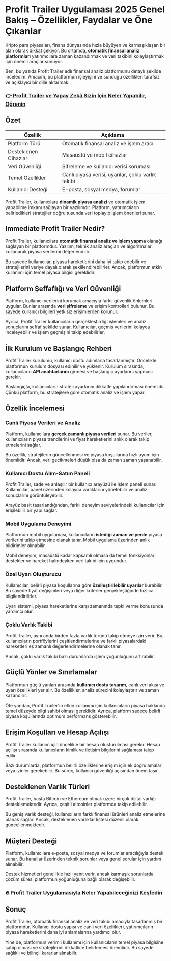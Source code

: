 # Profit Trailer Uygulaması 2025 Genel Bakış – Özellikler, Faydalar ve Öne Çıkanlar
 

Kripto para piyasaları, finans dünyasında hızla büyüyen ve karmaşıklaşan bir alan olarak dikkat çekiyor. Bu ortamda, **otomatik finansal analiz platformları** yatırımcılara zaman kazandırmak ve veri takibini kolaylaştırmak için önemli araçlar sunuyor. 

Ben, bu yazıda Profit Trailer adlı finansal analiz platformunu detaylı şekilde inceledim. Amacım, bu platformun işleyişini ve sunduğu özellikleri tarafsız ve açıklayıcı bir dille aktarmak.

### [👉  Profit Trailer ve Yapay Zekâ Sizin İçin Neler Yapabilir, Öğrenin](https://t.co/zphblcVcwj)
## Özet

| Özellik               | Açıklama                                      |
|-----------------------|-----------------------------------------------|
| Platform Türü         | Otomatik finansal analiz ve işlem aracı       |
| Desteklenen Cihazlar  | Masaüstü ve mobil cihazlar                      |
| Veri Güvenliği        | Şifreleme ve kullanıcı verisi koruması         |
| Temel Özellikler      | Canlı piyasa verisi, uyarılar, çoklu varlık takibi |
| Kullanıcı Desteği     | E-posta, sosyal medya, forumlar                 |

Profit Trailer, kullanıcılara **dinamik piyasa analizi** ve otomatik işlem yapabilme imkanı sağlayan bir yazılımdır. Platform, yatırımcıların belirledikleri stratejiler doğrultusunda veri toplayıp işlem önerileri sunar.

## Immediate Profit Trailer Nedir?

Profit Trailer, kullanıcılara **otomatik finansal analiz ve işlem yapma** olanağı sağlayan bir platformdur. Yazılım, teknik analiz araçları ve algoritmalar kullanarak piyasa verilerini değerlendirir.

Bu sayede kullanıcılar, piyasa hareketlerini daha iyi takip edebilir ve stratejilerini veriye dayalı olarak şekillendirebilirler. Ancak, platformun etkin kullanımı için temel piyasa bilgisi gereklidir.

## Platform Şeffaflığı ve Veri Güvenliği

Platform, kullanıcı verilerini korumak amacıyla farklı güvenlik önlemleri uygular. Bunlar arasında **veri şifreleme** ve erişim kontrolleri bulunur. Bu sayede kullanıcı bilgileri yetkisiz erişimlerden korunur.

Ayrıca, Profit Trailer kullanıcıların gerçekleştirdiği işlemleri ve analiz sonuçlarını şeffaf şekilde sunar. Kullanıcılar, geçmiş verilerini kolayca inceleyebilir ve işlem geçmişini takip edebilirler.

## İlk Kurulum ve Başlangıç Rehberi

Profit Trailer kurulumu, kullanıcı dostu adımlarla tasarlanmıştır. Öncelikle platformun kurulum dosyası edinilir ve yüklenir. Kurulum sırasında, kullanıcıların **API anahtarlarını** girmesi ve başlangıç ayarlarını yapması gerekir.

Başlangıçta, kullanıcıların strateji ayarlarını dikkatle yapılandırması önemlidir. Çünkü platform, bu stratejilere göre otomatik analiz ve işlem yapar.

## Özellik İncelemesi

### Canlı Piyasa Verileri ve Analiz

Platform, kullanıcılara **gerçek zamanlı piyasa verileri** sunar. Bu veriler, kullanıcıların piyasa trendlerini ve fiyat hareketlerini anlık olarak takip etmelerini sağlar.

Bu özellik, stratejilerin güncellenmesi ve piyasa koşullarına hızlı uyum için önemlidir. Ancak, veri gecikmeleri düşük olsa da zaman zaman yaşanabilir.

### Kullanıcı Dostu Alım-Satım Paneli

Profit Trailer, sade ve anlaşılır bir kullanıcı arayüzü ile işlem paneli sunar. Kullanıcılar, panel üzerinden kolayca varlıklarını yönetebilir ve analiz sonuçlarını görüntüleyebilir.

Arayüz basit tasarlandığından, farklı deneyim seviyelerindeki kullanıcılar için erişilebilir bir yapı sağlar.

### Mobil Uygulama Deneyimi

Platformun mobil uygulaması, kullanıcıların **istediği zaman ve yerde** piyasa verilerini takip etmesine olanak tanır. Mobil uygulama üzerinden anlık bildirimler alınabilir.

Mobil deneyim, masaüstü kadar kapsamlı olmasa da temel fonksiyonları destekler ve hareket halindeyken veri takibi için uygundur.

### Özel Uyarı Oluşturucu

Kullanıcılar, belirli piyasa koşullarına göre **özelleştirilebilir uyarılar** kurabilir. Bu sayede fiyat değişimleri veya diğer kriterler gerçekleştiğinde hızlıca bilgilendirilirler.

Uyarı sistemi, piyasa hareketlerine karşı zamanında tepki verme konusunda yardımcı olur.

### Çoklu Varlık Takibi

Profit Trailer, aynı anda birden fazla varlık türünü takip etmeye izin verir. Bu, kullanıcıların portföylerini çeşitlendirmelerine ve farklı piyasalardaki hareketleri eş zamanlı değerlendirmelerine olanak tanır.

Ancak, çoklu varlık takibi bazı durumlarda işlem yoğunluğunu artırabilir.

## Güçlü Yönler ve Sınırlamalar

Platformun güçlü yanları arasında **kullanıcı dostu tasarım**, canlı veri akışı ve uyarı özellikleri yer alır. Bu özellikler, analiz sürecini kolaylaştırır ve zaman kazandırır.

Öte yandan, Profit Trailer'ın etkin kullanımı için kullanıcıların piyasa hakkında temel düzeyde bilgi sahibi olması gereklidir. Ayrıca, platform sadece belirli piyasa koşullarında optimum performans gösterebilir.

## Erişim Koşulları ve Hesap Açılışı

Profit Trailer kullanım için öncelikle bir hesap oluşturulması gerekir. Hesap açılışı sırasında kullanıcıların kimlik ve iletişim bilgilerini sağlaması talep edilir.

Bazı durumlarda, platformun belirli özelliklerine erişim için ek doğrulamalar veya izinler gerekebilir. Bu süreç, kullanıcı güvenliği açısından önem taşır.

## Desteklenen Varlık Türleri

Profit Trailer, başta Bitcoin ve Ethereum olmak üzere birçok dijital varlığı desteklemektedir. Ayrıca, çeşitli altcoinler platformda takip edilebilir.

Bu geniş varlık desteği, kullanıcıların farklı finansal ürünleri analiz etmelerine olanak sağlar. Ancak, desteklenen varlıklar listesi düzenli olarak güncellenmektedir.

## Müşteri Desteği

Platform, kullanıcılara e-posta, sosyal medya ve forumlar aracılığıyla destek sunar. Bu kanallar üzerinden teknik sorunlar veya genel sorular için yardım alınabilir.

Destek hizmetleri genellikle hızlı yanıt verir, ancak karmaşık sorunlarda çözüm süresi platformun yoğunluğuna bağlı olarak değişebilir.

### [🔥 Profit Trailer Uygulamasıyla Neler Yapabileceğinizi Keşfedin](https://t.co/zphblcVcwj)
## Sonuç

Profit Trailer, otomatik finansal analiz ve veri takibi amacıyla tasarlanmış bir platformdur. Kullanıcı dostu yapısı ve canlı veri özellikleri, yatırımcıların piyasa hareketlerini daha iyi anlamalarına yardımcı olur.

Yine de, platformun verimli kullanımı için kullanıcıların temel piyasa bilgisine sahip olması ve stratejilerini dikkatlice belirlemesi önemlidir. Bu sayede sağlıklı ve bilinçli kararlar alınabilir.